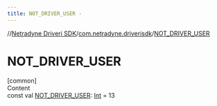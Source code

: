 ```yaml
---
title: NOT_DRIVER_USER -
---
```

//[Netradyne Driveri SDK](../index.md)/[com.netradyne.driverisdk](index.md)/[NOT_DRIVER_USER](-n-o-t_-d-r-i-v-e-r_-u-s-e-r.md)



# NOT_DRIVER_USER  
[common]  
Content  
const val [NOT_DRIVER_USER](-n-o-t_-d-r-i-v-e-r_-u-s-e-r.md): [Int](https://kotlinlang.org/api/latest/jvm/stdlib/kotlin/-int/index.html) = 13  




